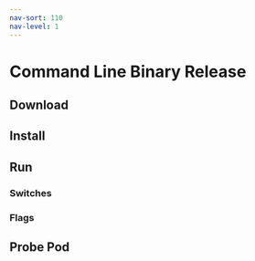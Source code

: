 ```yaml
---
nav-sort: 110
nav-level: 1
---
```

# Command Line Binary Release

## Download


## Install

## Run


### Switches


### Flags

## Probe Pod
